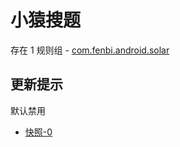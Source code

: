 # 小猿搜题

存在 1 规则组 - [com.fenbi.android.solar](/src/apps/com.fenbi.android.solar.ts)

## 更新提示

默认禁用

- [快照-0](https://i.gkd.li/import/13246056)
